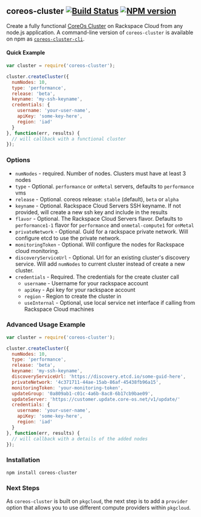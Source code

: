 ## coreos-cluster [![Build Status](https://secure.travis-ci.org/kenperkins/coreos-cluster.png?branch=master)](http://travis-ci.org/kenperkins/coreos-cluster) [![NPM version](https://badge.fury.io/js/coreos-cluster.png)](http://badge.fury.io/js/coreos-cluster)

Create a fully functional [CoreOs Cluster](https://coreos.com/using-coreos/) on Rackspace Cloud from any node.js application. A command-line version of `coreos-cluster` is available on npm as [`coreos-cluster-cli`](https://npmjs.org/package/coreos-cluster-cli).

#### Quick Example

```javascript
var cluster = require('coreos-cluster');

cluster.createCluster({
  numNodes: 10,
  type: 'performance',
  release: 'beta',
  keyname: 'my-ssh-keyname',
  credentials: {
    username: 'your-user-name',
    apiKey: 'some-key-here',
    region: 'iad'
  }
}, function(err, results) {
  // will callback with a functional cluster
});
```

### Options

- `numNodes` - required. Number of nodes. Clusters must have at least 3 nodes
- `type` - Optional. `performance` or `onMetal` servers, defaults to `performance` vms
- `release` - Optional. coreos release: `stable` (default), `beta` or `alpha`
- `keyname` - Optional. Rackspace Cloud Servers SSH keyname. If not provided, will create a new ssh key and include in the results
- `flavor` - Optional. The Rackspace Cloud Servers flavor. Defaults to `performance1-1` flavor for `performance` and `onmetal-compute1` for `onMetal`
- `privateNetwork` - Optional. Guid for a rackspace private network. Will configure etcd to use the private network.
- `monitoringToken` - Optional. Will configure the nodes for Rackspace cloud monitoring.
- `discoveryServiceUrl` - Optional. Url for an existing cluster's discovery service. Will add `numNodes` to current cluster instead of create a new cluster.
- `credentials` - Required. The credentials for the create cluster call
  - `username` - Username for your rackspace account
  - `apiKey` - Api key for your rackspace account
  - `region` - Region to create the cluster in
  - `useInternal` - Optional, use local service net interface if calling from Rackspace Cloud machines

### Advanced Usage Example
```javascript
var cluster = require('coreos-cluster');

cluster.createCluster({
  numNodes: 10,
  type: 'performance',
  release: 'beta',
  keyname: 'my-ssh-keyname',
  discoveryServiceUrl: 'https://discovery.etcd.io/some-guid-here',
  privateNetwork: '4c371711-44ae-15ab-86af-45438fb96a15',
  monitoringToken: 'your-monitoring-token',
  updateGroup: '0a809ab1-c01c-4a6b-8ac8-6b17cb9bae09',
  updateServer: 'https://customer.update.core-os.net/v1/update/'
  credentials: {
    username: 'your-user-name',
    apiKey: 'some-key-here',
    region: 'iad'
  }
}, function(err, results) {
  // will callback with a details of the added nodes
});
```

### Installation

```
npm install coreos-cluster
```

### Next Steps
As `coreos-cluster` is built on `pkgcloud`, the next step is to add a `provider` option that allows you to use different compute providers within `pkgcloud`.